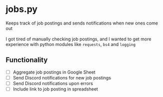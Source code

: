 # jobs.py
Keeps track of job postings and sends notifications when new ones come out<br />
<br />
I got tired of manually checking job postings, and I wanted to get more
experience with python modules like `requests`, `bs4` and `logging`

## Functionality
- [ ] Aggregate job postings in Google Sheet
- [ ] Send Discord notifications for new job postings
- [ ] Send Discord notifications upon errors
- [ ] Include link to job posting in spreadsheet
